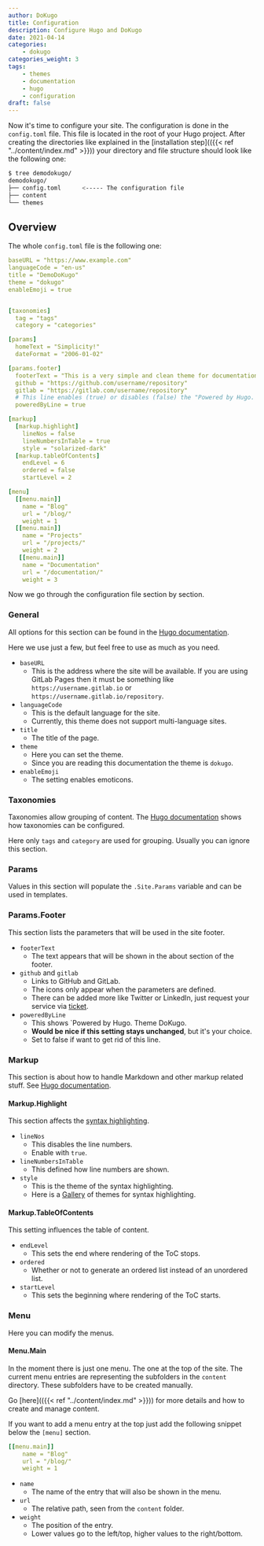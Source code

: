 ```yaml
---
author: DoKugo
title: Configuration
description: Configure Hugo and DoKugo
date: 2021-04-14
categories:
    - dokugo
categories_weight: 3
tags:
    - themes
    - documentation
    - hugo
    - configuration
draft: false
---
```


Now it's time to configure your site. 
The configuration is done in the `config.toml` file.
This file is located in the root of your Hugo project.
After creating the directories like explained in the [installation step](({{< ref "../content/index.md" >}})) your directory and file structure should look like the following one:

```bash
$ tree demodokugo/
demodokugo/
├── config.toml      <----- The configuration file
├── content
└── themes
```

## Overview

The whole `config.toml` file is the following one: 

```yaml
baseURL = "https://www.example.com"
languageCode = "en-us"
title = "DemoDoKugo"
theme = "dokugo"
enableEmoji = true  


[taxonomies]
  tag = "tags"
  category = "categories"

[params]
  homeText = "Simplicity!"
  dateFormat = "2006-01-02"

[params.footer]
  footerText = "This is a very simple and clean theme for documentation purposes. Main goal is a layout that does not distract the reader and can be navigated easily."  
  github = "https://github.com/username/repository"
  gitlab = "https://gitlab.com/username/repository"
  # This line enables (true) or disables (false) the "Powered by Hugo. Theme DoKugo." line.
  poweredByLine = true 

[markup]
  [markup.highlight]
    lineNos = false
    lineNumbersInTable = true
    style = "solarized-dark"
  [markup.tableOfContents]
    endLevel = 6
    ordered = false
    startLevel = 2

[menu]
  [[menu.main]]
    name = "Blog"
    url = "/blog/"
    weight = 1
  [[menu.main]]
    name = "Projects"
    url = "/projects/"
    weight = 2
   [[menu.main]]
    name = "Documentation"
    url = "/documentation/"
    weight = 3
```

Now we go through the configuration file section by section.

### General

All options for this section can be found in the [Hugo documentation](https://gohugo.io/getting-started/configuration/).

Here we use just a few, but feel free to use as much as you need.

- `baseURL`
    - This is the address where the site will be available. If you are using GitLab Pages then it must be something like `https://username.gitlab.io` or `https://username.gitlab.io/repository`.
- `languageCode`
    - This is the default language for the site. 
    - Currently, this theme does not support multi-language sites.
- `title`
    - The title of the page.
- `theme`
    - Here you can set the theme. 
    - Since you are reading this documentation the theme is `dokugo`.
- `enableEmoji`
    - The setting enables emoticons.

### Taxonomies

Taxonomies allow grouping of content. 
The [Hugo documentation](hhttps://gohugo.io/content-management/taxonomies#configure-taxonomies) shows how taxonomies can be configured.

Here only `tags` and `category` are used for grouping. Usually you can ignore this section.

### Params

Values in this section will populate the `.Site.Params` variable and can be used in templates.
### Params.Footer

This section lists the parameters that will be used in the site footer. 

- `footerText`
    - The text appears that will be shown in the about section of the footer.
- `github` and `gitlab`
    - Links to GitHub and GitLab.
    - The icons only appear when the parameters are defined.
    - There can be added more like Twitter or LinkedIn, just request your service via [ticket](https://github.com/akutschi/dokugo/issues/new).
- `poweredByLine`
    - This shows `Powered by Hugo. Theme DoKugo.
    - **Would be nice if this setting stays unchanged**, but it's your choice.
    - Set to false if want to get rid of this line.
### Markup

This section is about how to handle Markdown and other markup related stuff. 
See [Hugo documentation](https://gohugo.io/getting-started/configuration-markup).
#### Markup.Highlight

This section affects the [syntax highlighting](https://gohugo.io/getting-started/configuration-markup#highlight). 

- `lineNos`
    - This disables the line numbers.
    - Enable with `true`.
- `lineNumbersInTable`
    - This defined how line numbers are shown.
- `style`
    - This is the theme of the syntax highlighting.
    - Here is a [Gallery](https://xyproto.github.io/splash/docs/all.html) of themes for syntax highlighting.
#### Markup.TableOfContents

This setting influences the table of content.

- `endLevel`
    - This sets the end where rendering of the ToC stops.
- `ordered`
    - Whether or not to generate an ordered list instead of an unordered list.
- `startLevel`
    - This sets the beginning where rendering of the ToC starts.
### Menu

Here you can modify the menus.

#### Menu.Main

In the moment there is just one menu.
The one at the top of the site.
The current menu entries are representing the subfolders in the `content` directory.
These subfolders have to be created manually.

Go [here](({{< ref "../content/index.md" >}})) for more details and how to create and manage content.

If you want to add a menu entry at the top just add the following snippet below the `[menu]` section.

```yaml
[[menu.main]]
    name = "Blog"
    url = "/blog/"
    weight = 1
```

- `name`
    - The name of the entry that will also be shown in the menu.
- `url`
    - The relative path, seen from the `content` folder.
- `weight`
    - The position of the entry.
    - Lower values go to the left/top, higher values to the right/bottom.
